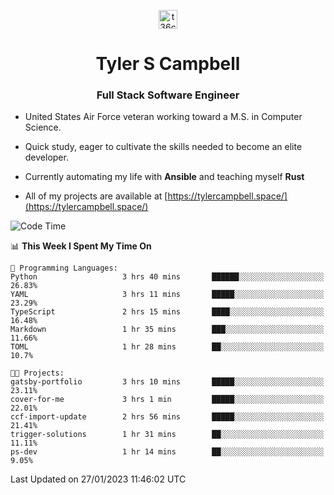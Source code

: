 <p align="center">
<a href="https://www.linkedin.com/in/t36campbell" target="blank"><img align="center" src="https://ik.imagekit.io/t36campbell/Portfolio/linkedin.png.original_m8bbGgPh6.png" alt="t36campbell" height="30" width="30" /></a>
</p>
<h1 align="center">Tyler S Campbell</h1>
<h3 align="center">Full Stack Software Engineer</h3>

* United States Air Force veteran working toward a M.S. in Computer Science.

* Quick study, eager to cultivate the skills needed to become an elite developer.

* Currently automating my life with **Ansible** and teaching myself **Rust**

* All of my projects are available at [https://tylercampbell.space/](https://tylercampbell.space/)

<!--START_SECTION:waka-->
![Code Time](http://img.shields.io/badge/Code%20Time-2%2C122%20hrs%2021%20mins-blue)

📊 **This Week I Spent My Time On** 

```text
💬 Programming Languages: 
Python                   3 hrs 40 mins       ██████░░░░░░░░░░░░░░░░░░░   26.83% 
YAML                     3 hrs 11 mins       █████░░░░░░░░░░░░░░░░░░░░   23.29% 
TypeScript               2 hrs 15 mins       ████░░░░░░░░░░░░░░░░░░░░░   16.48% 
Markdown                 1 hr 35 mins        ███░░░░░░░░░░░░░░░░░░░░░░   11.66% 
TOML                     1 hr 28 mins        ██░░░░░░░░░░░░░░░░░░░░░░░   10.7%

🐱‍💻 Projects: 
gatsby-portfolio         3 hrs 10 mins       █████░░░░░░░░░░░░░░░░░░░░   23.11% 
cover-for-me             3 hrs 1 min         █████░░░░░░░░░░░░░░░░░░░░   22.01% 
ccf-import-update        2 hrs 56 mins       █████░░░░░░░░░░░░░░░░░░░░   21.41% 
trigger-solutions        1 hr 31 mins        ██░░░░░░░░░░░░░░░░░░░░░░░   11.11% 
ps-dev                   1 hr 14 mins        ██░░░░░░░░░░░░░░░░░░░░░░░   9.05%

```


 Last Updated on 27/01/2023 11:46:02 UTC
<!--END_SECTION:waka-->
